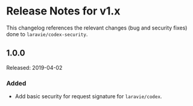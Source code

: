 # Release Notes for v1.x

This changelog references the relevant changes (bug and security fixes) done to `laravie/codex-security`.

## 1.0.0

Released: 2019-04-02

### Added

* Add basic security for request signature for `laravie/codex`.
